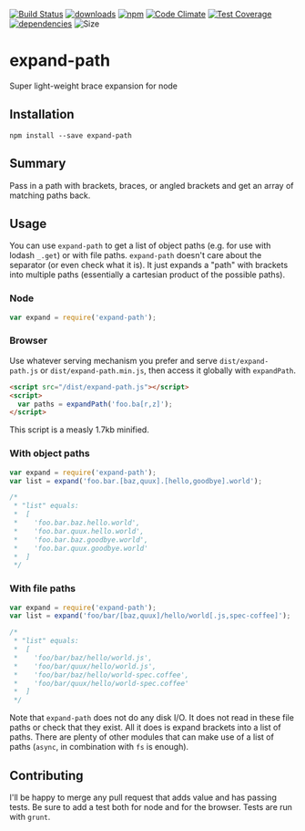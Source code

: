 [![Build Status](https://travis-ci.org/tandrewnichols/expand-path.png)](https://travis-ci.org/tandrewnichols/expand-path) [![downloads](http://img.shields.io/npm/dm/expand-path.svg)](https://npmjs.org/package/expand-path) [![npm](http://img.shields.io/npm/v/expand-path.svg)](https://npmjs.org/package/expand-path) [![Code Climate](https://codeclimate.com/github/tandrewnichols/expand-path/badges/gpa.svg)](https://codeclimate.com/github/tandrewnichols/expand-path) [![Test Coverage](https://codeclimate.com/github/tandrewnichols/expand-path/badges/coverage.svg)](https://codeclimate.com/github/tandrewnichols/expand-path) [![dependencies](https://david-dm.org/tandrewnichols/expand-path.png)](https://david-dm.org/tandrewnichols/expand-path) ![Size](https://img.shields.io/badge/size-1.7kb-brightgreen.svg)

# expand-path

Super light-weight brace expansion for node

## Installation

`npm install --save expand-path`

## Summary

Pass in a path with brackets, braces, or angled brackets and get an array of matching paths back.

## Usage

You can use `expand-path` to get a list of object paths (e.g. for use with lodash `_.get`) or with file paths. `expand-path` doesn't care about the separator (or even check what it is). It just expands a "path" with brackets into multiple paths (essentially a cartesian product of the possible paths).

### Node

```js
var expand = require('expand-path');
```

### Browser

Use whatever serving mechanism you prefer and serve `dist/expand-path.js` or `dist/expand-path.min.js`, then access it globally with `expandPath`.

```html
<script src="/dist/expand-path.js"></script>
<script>
  var paths = expandPath('foo.ba[r,z]');
</script>
```

This script is a measly 1.7kb minified.

### With object paths

```js
var expand = require('expand-path');
var list = expand('foo.bar.[baz,quux].[hello,goodbye].world');

/*
 * "list" equals:
 *  [
 *    'foo.bar.baz.hello.world',
 *    'foo.bar.quux.hello.world',
 *    'foo.bar.baz.goodbye.world',
 *    'foo.bar.quux.goodbye.world'
 *  ]
 */
```

### With file paths

```js
var expand = require('expand-path');
var list = expand('foo/bar/[baz,quux]/hello/world[.js,spec-coffee]');

/*
 * "list" equals:
 *  [
 *    'foo/bar/baz/hello/world.js',
 *    'foo/bar/quux/hello/world.js',
 *    'foo/bar/baz/hello/world-spec.coffee',
 *    'foo/bar/quux/hello/world-spec.coffee'
 *  ]
 */
```

Note that `expand-path` does not do any disk I/O. It does not read in these file paths or check that they exist. All it does is expand brackets into a list of paths. There are plenty of other modules that can make use of a list of paths (`async`, in combination with `fs` is enough).

## Contributing

I'll be happy to merge any pull request that adds value and has passing tests. Be sure to add a test both for node and for the browser. Tests are run with `grunt`.
